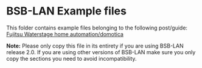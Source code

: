 # BSB-LAN Example files

This folder contains example files belonging to the following post/guide:
[Fujitsu Waterstage home automation/domotica](https://mattstech.info/posts/fujitsu-waterstage-domotica/)

__Note:__ Please only copy this file in its entirety if you are using BSB-LAN release 2.0. If you are using other versions of BSB-LAN make sure you only copy the sections you need to avoid incompatibility. 
